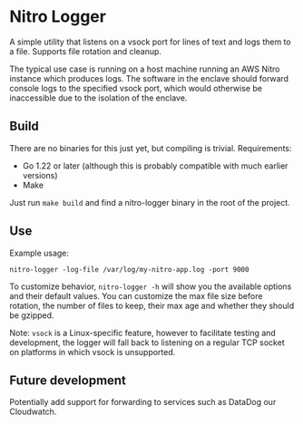 # Nitro Logger

A simple utility that listens on a vsock port for lines of text and logs them to a file.
Supports file rotation and cleanup.

The typical use case is running on a host machine running an AWS Nitro instance which produces logs.
The software in the enclave should forward console logs to the specified vsock port, which would otherwise be
inaccessible due to the isolation of the enclave.

## Build

There are no binaries for this just yet, but compiling is trivial.
Requirements:

- Go 1.22 or later (although this is probably compatible with much earlier versions)
- Make

Just run ```make build``` and find a nitro-logger binary in the root of the project.

## Use

Example usage:

```shell
nitro-logger -log-file /var/log/my-nitro-app.log -port 9000
```

To customize behavior, ```nitro-logger -h``` will show you the available options and their default values.
You can customize the max file size before rotation, the number of files to keep, their max age and whether they should
be gzipped.

Note: `vsock` is a Linux-specific feature, however to facilitate testing and development, the logger will fall back to
listening on a regular TCP socket on platforms in which vsock is unsupported.

## Future development

Potentially add support for forwarding to services such as DataDog our Cloudwatch.
